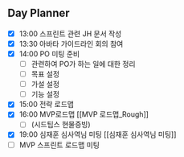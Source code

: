 ## Day Planner
- [x] 13:00 스프린트 관련 JH 문서 작성
- [x] 13:30 아바타 가이드라인 회의 참여
- [x] 14:00 PO 미팅 준비
	- [ ] 관련하여 PO가 하는 일에 대한 정리
	- [ ] 목표 설정
	- [ ] 가설 설정
	- [ ] 기능 설정
- [x] 15:00 전략 로드맵
- [x] 16:00 MVP로드맵 [[MVP 로드맵_Rough]]
	- [ ] (시드팁스 현물증빙)
- [x] 19:00 심재훈 심사역님 미팅 [[심재훈 심사역님 미팅]]
- [ ] MVP 스프린트 로드맵 미팅
